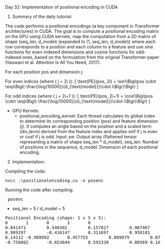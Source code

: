Day 32: Implementation of positional encoding in CUDA

1) Summary of the daily tutorial:

The code performs a positional encodings (a key component in Transformer architectures) in CUDA. The goal is to compute a positional encoding matrix on the GPU using CUDA kernels, map the computation from a 2D matrix of shape (seq_len, d_model) (expanded to (1, seq_len, d_model)) where each row corresponds to a position and each column to a feature and use sine functions for even-indexed dimensions and cosine functions for odd-indexed ones, based on the formulation from the original Transformer paper (Vaswani et al. Attention Is All You Need, 2017).

For each position pos and dimension j:

For even indices (where \( j = 2i \)):
\[
\text{PE}(pos, 2i) = \sin\!\Bigl(pos \cdot \exp\Bigl(-\frac{\log(10000)}{d_{\text{model}}}\cdot i\Bigr)\Bigr)
\]

For odd indices (where \( j = 2i+1 \)):
\[
\text{PE}(pos, 2i+1) = \cos\!\Bigl(pos \cdot \exp\Bigl(-\frac{\log(10000)}{d_{\text{model}}}\cdot i\Bigr)\Bigr)
\]

- GPU Kernels: 
    - positional_encoding_kernel: Each thread calculates its global index to determine its corresponding position (pos) and feature dimension (j). It computes an angle based on the position and a scaled term (div_term) derived from the feature index and applies sinf if j is even or cosf if j is odd.
    Input: 
        pe: Output array (flattened tensor representing a matrix of shape seq_len * d_model),
        seq_len: Number of positions in the sequence,
        d_model: Dimension of each positional encoding.

2) Implementation:

Compiling the code:  

<pre>nvcc .\positionalencoding.cu -o posenc</pre>

Running the code after compiling: 

<pre> posenc </pre>

-  seq_len = 5 / d_model = 5

<pre>Positional Encoding (shape: 1 x 5 x 5):
0       1       0       1       0
0.841471        0.540302        0.157827        0.987467        0.0251162
0.909297        -0.416147       0.311697        0.950181        0.0502166
0.14112 -0.989992       0.457755        0.889079        0.0752853
-0.756802       -0.653644       0.592338        0.80569 0.100306</pre>